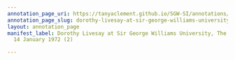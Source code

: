 ```yaml
---
annotation_page_uri: https://tanyaclement.github.io/SGW-SI/annotations/dorothy-livesay-at-sir-george-williams-university-the-poetry-series-14-january-1972-2--canvas-1-unknown.json
annotation_page_slug: dorothy-livesay-at-sir-george-williams-university-the-poetry-series-14-january-1972-2--canvas-1-unknown
layout: annotation_page
manifest_label: Dorothy Livesay at Sir George Williams University, The Poetry Series,
  14 January 1972 (2)

---
```

